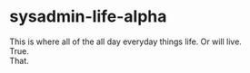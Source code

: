 # sysadmin-life-alpha

This is where all of the all day everyday things life.
Or will live.<br>
True.<br>
That.

